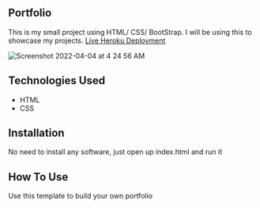 ## Portfolio
This is my small project using HTML/ CSS/ BootStrap. I will be using this to showcase my projects.
[Live Heroku Deployment](https://portfolio-muniro.herokuapp.com/)

![Screenshot 2022-04-04 at 4 24 56 AM](https://user-images.githubusercontent.com/100096498/161452368-47c05235-9bca-40f8-9a15-156e60f9991f.png)


## Technologies Used
* HTML
* CSS
## Installation
No need to install any software, just open up index.html and run it
## How To Use
Use this template to build your own portfolio


